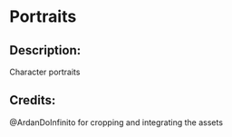 # Portraits

## Description: 

Character portraits

## Credits: 

@ArdanDoInfinito for cropping and integrating the assets

